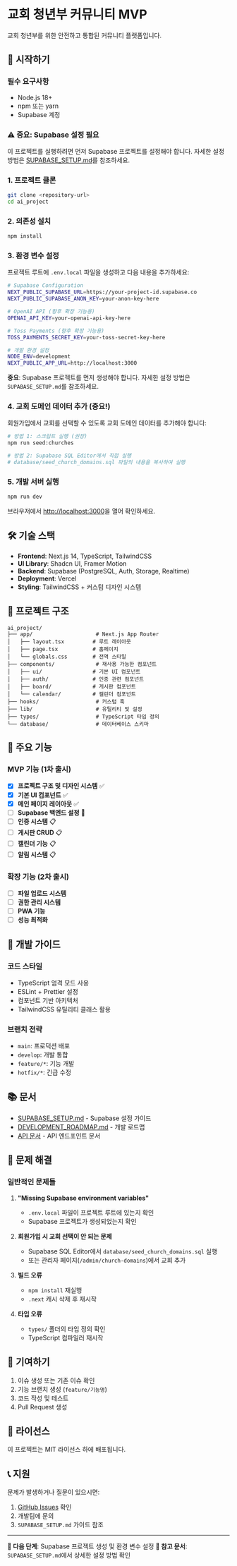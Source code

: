 # 교회 청년부 커뮤니티 MVP

교회 청년부를 위한 안전하고 통합된 커뮤니티 플랫폼입니다.

## 🚀 시작하기

### 필수 요구사항
- Node.js 18+ 
- npm 또는 yarn
- Supabase 계정

### ⚠️ 중요: Supabase 설정 필요
이 프로젝트를 실행하려면 먼저 Supabase 프로젝트를 설정해야 합니다. 자세한 설정 방법은 [SUPABASE_SETUP.md](./SUPABASE_SETUP.md)를 참조하세요.

### 1. 프로젝트 클론
```bash
git clone <repository-url>
cd ai_project
```

### 2. 의존성 설치
```bash
npm install
```

### 3. 환경 변수 설정
프로젝트 루트에 `.env.local` 파일을 생성하고 다음 내용을 추가하세요:

```bash
# Supabase Configuration
NEXT_PUBLIC_SUPABASE_URL=https://your-project-id.supabase.co
NEXT_PUBLIC_SUPABASE_ANON_KEY=your-anon-key-here

# OpenAI API (향후 확장 기능용)
OPENAI_API_KEY=your-openai-api-key-here

# Toss Payments (향후 확장 기능용)
TOSS_PAYMENTS_SECRET_KEY=your-toss-secret-key-here

# 개발 환경 설정
NODE_ENV=development
NEXT_PUBLIC_APP_URL=http://localhost:3000
```

**중요**: Supabase 프로젝트를 먼저 생성해야 합니다. 자세한 설정 방법은 `SUPABASE_SETUP.md`를 참조하세요.

### 4. 교회 도메인 데이터 추가 (중요!)
회원가입에서 교회를 선택할 수 있도록 교회 도메인 데이터를 추가해야 합니다:

```bash
# 방법 1: 스크립트 실행 (권장)
npm run seed:churches

# 방법 2: Supabase SQL Editor에서 직접 실행
# database/seed_church_domains.sql 파일의 내용을 복사하여 실행
```

### 5. 개발 서버 실행
```bash
npm run dev
```

브라우저에서 [http://localhost:3000](http://localhost:3000)을 열어 확인하세요.

## 🛠️ 기술 스택

- **Frontend**: Next.js 14, TypeScript, TailwindCSS
- **UI Library**: Shadcn UI, Framer Motion
- **Backend**: Supabase (PostgreSQL, Auth, Storage, Realtime)
- **Deployment**: Vercel
- **Styling**: TailwindCSS + 커스텀 디자인 시스템

## 📁 프로젝트 구조

```
ai_project/
├── app/                    # Next.js App Router
│   ├── layout.tsx         # 루트 레이아웃
│   ├── page.tsx           # 홈페이지
│   └── globals.css        # 전역 스타일
├── components/             # 재사용 가능한 컴포넌트
│   ├── ui/                # 기본 UI 컴포넌트
│   ├── auth/              # 인증 관련 컴포넌트
│   ├── board/             # 게시판 컴포넌트
│   └── calendar/          # 캘린더 컴포넌트
├── hooks/                  # 커스텀 훅
├── lib/                    # 유틸리티 및 설정
├── types/                  # TypeScript 타입 정의
└── database/               # 데이터베이스 스키마
```

## 🎯 주요 기능

### MVP 기능 (1차 출시)
- [x] **프로젝트 구조 및 디자인 시스템** ✅
- [x] **기본 UI 컴포넌트** ✅
- [x] **메인 페이지 레이아웃** ✅
- [ ] **Supabase 백엔드 설정** 🔄
- [ ] **인증 시스템** 📋
- [ ] **게시판 CRUD** 📋
- [ ] **캘린더 기능** 📋
- [ ] **알림 시스템** 📋

### 확장 기능 (2차 출시)
- [ ] **파일 업로드 시스템**
- [ ] **권한 관리 시스템**
- [ ] **PWA 기능**
- [ ] **성능 최적화**

## 🔧 개발 가이드

### 코드 스타일
- TypeScript 엄격 모드 사용
- ESLint + Prettier 설정
- 컴포넌트 기반 아키텍처
- TailwindCSS 유틸리티 클래스 활용

### 브랜치 전략
- `main`: 프로덕션 배포
- `develop`: 개발 통합
- `feature/*`: 기능 개발
- `hotfix/*`: 긴급 수정

## 📚 문서

- [SUPABASE_SETUP.md](./SUPABASE_SETUP.md) - Supabase 설정 가이드
- [DEVELOPMENT_ROADMAP.md](./DEVELOPMENT_ROADMAP.md) - 개발 로드맵
- [API 문서](./docs/api.md) - API 엔드포인트 문서

## 🚨 문제 해결

### 일반적인 문제들
1. **"Missing Supabase environment variables"**
   - `.env.local` 파일이 프로젝트 루트에 있는지 확인
   - Supabase 프로젝트가 생성되었는지 확인

2. **회원가입 시 교회 선택이 안 되는 문제**
   - Supabase SQL Editor에서 `database/seed_church_domains.sql` 실행
   - 또는 관리자 페이지(`/admin/church-domains`)에서 교회 추가

3. **빌드 오류**
   - `npm install` 재실행
   - `.next` 캐시 삭제 후 재시작

4. **타입 오류**
   - `types/` 폴더의 타입 정의 확인
   - TypeScript 컴파일러 재시작

## 🤝 기여하기

1. 이슈 생성 또는 기존 이슈 확인
2. 기능 브랜치 생성 (`feature/기능명`)
3. 코드 작성 및 테스트
4. Pull Request 생성

## 📄 라이선스

이 프로젝트는 MIT 라이선스 하에 배포됩니다.

## 📞 지원

문제가 발생하거나 질문이 있으시면:
1. [GitHub Issues](https://github.com/your-repo/issues) 확인
2. 개발팀에 문의
3. `SUPABASE_SETUP.md` 가이드 참조

---

**🎯 다음 단계**: Supabase 프로젝트 생성 및 환경 변수 설정
**📖 참고 문서**: `SUPABASE_SETUP.md`에서 상세한 설정 방법 확인
